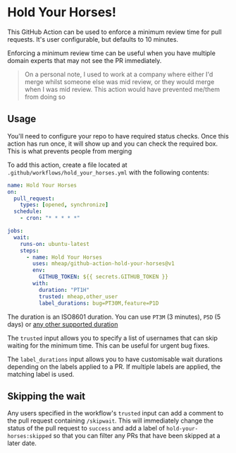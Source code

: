 # Hold Your Horses!

This GitHub Action can be used to enforce a minimum review time for pull requests. It's user configurable, but defaults to 10 minutes.

Enforcing a minimum review time can be useful when you have multiple domain experts that may not see the PR immediately.

> On a personal note, I used to work at a company where either I'd merge whilst someone else was mid review, or they would merge when I was mid review. This action would have prevented me/them from doing so

## Usage

You'll need to configure your repo to have required status checks. Once this action has run once, it will show up and you can check the required box. This is what prevents people from merging

To add this action, create a file located at `.github/workflows/hold_your_horses.yml` with the following contents:

```yaml
name: Hold Your Horses
on:
  pull_request:
    types: [opened, synchronize]
  schedule:
    - cron: "* * * * *"

jobs:
  wait:
    runs-on: ubuntu-latest
    steps:
      - name: Hold Your Horses
        uses: mheap/github-action-hold-your-horses@v1
        env:
          GITHUB_TOKEN: ${{ secrets.GITHUB_TOKEN }}
        with:
          duration: "PT1H"
          trusted: mheap,other_user
          label_durations: bug=PT30M,feature=P1D
```

The duration is an ISO8601 duration. You can use `PT3M` (3 minutes), `P5D` (5 days) or [any other supported duration](https://en.wikipedia.org/wiki/ISO_8601#Durations)

The `trusted` input allows you to specify a list of usernames that can skip waiting for the minimum time. This can be useful for urgent bug fixes.

The `label_durations` input allows you to have customisable wait durations depending on the labels applied to a PR. If multiple labels are applied, the matching label is used.

## Skipping the wait

Any users specified in the workflow's `trusted` input can add a comment to the pull request containing `/skipwait`. This will immediately change the status of the pull request to `success` and add a label of `hold-your-horses:skipped` so that you can filter any PRs that have been skipped at a later date.
